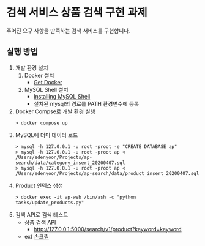 # 검색 서비스 상품 검색 구현 과제

주어진 요구 사항을 만족하는 검색 서비스를 구현합니다.

## 실행 방법

1. 개발 환경 설치
    1. Docker 설치
        - [Get Docker](https://docs.docker.com/get-docker/)
    2. MySQL Shell 설치
        - [Installing MySQL Shell](https://dev.mysql.com/doc/mysql-shell/8.0/en/mysql-shell-install.html)
        - 설치된 mysql의 경로를 PATH 환경변수에 등록
2. Docker Compse로 개발 환경 실행
    ```shell
    > docker compose up
    ```
3. MySQL에 더미 데이터 로드
    ```shell
    > mysql -h 127.0.0.1 -u root -proot -e "CREATE DATABASE ap"
    > mysql -h 127.0.0.1 -u root -proot ap < /Users/edenyoon/Projects/ap-search/data/category_insert_20200407.sql
    > mysql -h 127.0.0.1 -u root -proot ap < /Users/edenyoon/Projects/ap-search/data/product_insert_20200407.sql
    ```
4. Product 인덱스 생성
    ```shell
    > docker exec -it ap-web /bin/ash -c "python tasks/update_products.py"
    ```
5. 검색 API로 검색 테스트
    - 상품 검색 API
        - http://127.0.0.1:5000/search/v1/product?keyword=keyword
    - ex) [손크림](http://127.0.0.1:5000/search/v1/product?keyword=손크림)
